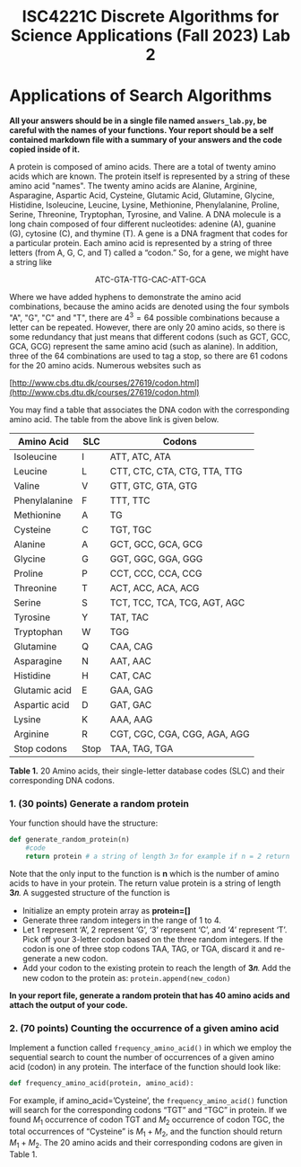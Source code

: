 <h1 style="text-align:center;">ISC4221C Discrete Algorithms for Science Applications (Fall 2023) Lab 2</h1>

# Applications of Search Algorithms

**All your answers should be in a single file named `answers_lab.py`, be careful with the names of your functions. Your report should be a self contained markdown file with a summary of your answers and the code copied inside of it.**
 
A protein is composed of amino acids. There are a total of twenty amino acids which are known. The protein itself is represented by a string of these amino acid "names". The twenty amino acids are Alanine, Arginine, Asparagine, Aspartic Acid, Cysteine, Glutamic Acid, Glutamine, Glycine, Histidine, Isoleucine, Leucine, Lysine, Methionine, Phenylalanine, Proline, Serine, Threonine, Tryptophan, Tyrosine, and Valine.  A DNA molecule is a long chain composed of four different nucleotides: adenine (A), guanine (G), cytosine (C), and thymine (T). A gene is a DNA fragment that codes for a particular protein. Each amino acid is represented by a string of three letters (from A, G, C, and T) called a “codon.” So, for a gene, we might have a string like

<center>ATC-GTA-TTG-CAC-ATT-GCA</center>

Where we have added hyphens to demonstrate the amino acid combinations, because the amino acids are denoted using the four symbols "A", "G", "C" and "T", there are $4^3 = 64$ possible combinations because a letter can be repeated. However, there are only 20 amino acids, so there is some redundancy that just means that different codons (such as GCT, GCC, GCA, GCG) represent the same amino acid (such as alanine). In addition, three of the 64 combinations are used to tag a stop, so there are 61 codons for the 20 amino acids.  Numerous websites such as

[http://www.cbs.dtu.dk/courses/27619/codon.html](http://www.cbs.dtu.dk/courses/27619/codon.html)

You may find a table that associates the DNA codon with the corresponding amino acid. The table from the above link is given below.

| Amino Acid     | SLC  | Codons                       |
| -------------- |-- | --------------------------------|
| Isoleucine     | I | ATT, ATC, ATA                   |
| Leucine        | L | CTT, CTC, CTA, CTG, TTA, TTG    |
| Valine         | V | GTT, GTC, GTA, GTG              |
| Phenylalanine  | F | TTT, TTC                        |
| Methionine     | A | TG                              |
| Cysteine       | C | TGT, TGC                        |
| Alanine        | A | GCT, GCC, GCA, GCG              |
| Glycine        | G | GGT, GGC, GGA, GGG              |
| Proline        | P | CCT, CCC, CCA, CCG              |
| Threonine      | T | ACT, ACC, ACA, ACG              |
| Serine         | S | TCT, TCC, TCA, TCG, AGT, AGC    |
| Tyrosine       | Y | TAT, TAC                        |
| Tryptophan     | W | TGG                             |
| Glutamine      | Q | CAA, CAG                        |
| Asparagine     | N | AAT, AAC                        |
| Histidine      | H | CAT, CAC                        |
| Glutamic acid  | E | GAA, GAG                        |
| Aspartic acid  | D | GAT, GAC                        |
| Lysine         | K | AAA, AAG                        |
| Arginine       | R | CGT, CGC, CGA, CGG, AGA, AGG    |
| Stop codons    | Stop | TAA, TAG, TGA                |

**Table 1.** 20 Amino acids, their single-letter database codes (SLC) and  their corresponding DNA codons.

###  1. (30 points) Generate  a random protein

Your function should have the structure:
```python
def generate_random_protein(n)
    #code
    return protein # a string of length 3𝑛 for example if n = 2 return 'GATCGA'
```

Note that the only input to the function is **n** which is the number of amino acids to have in your protein.
The return value protein is a string of length **3𝑛**. A suggested structure of the function is
* Initialize an empty protein array as **protein=[]**
* Generate three random integers in the range of 1 to 4.
* Let 1 represent ‘A’, 2 represent ‘G’, ‘3’ represent ‘C’, and ‘4’ represent ‘T’. Pick off your 3-letter
  codon based on the three random integers. If the codon is one of three stop codons TAA, TAG, or TGA, discard it and re-generate a new codon.
* Add your codon to the existing protein to reach the length of **3𝑛**. Add the new codon to the protein as:   `protein.append(new_codon)`

**In your report file, generate a random protein that has 40 amino acids and attach the output of your code.**

### 2. (70 points) Counting the occurrence of a given amino acid 

Implement a function called `frequency_amino_acid()` in which we employ the sequential search to count
the number of occurrences of a given amino acid (codon) in any protein.
The interface of the function should look like:

```python
def frequency_amino_acid(protein, amino_acid):
```

For example, if amino_acid=’Cysteine’, the `frequency_amino_acid()` function will search for
the corresponding codons “TGT” and “TGC” in protein. If we found $M_1$ occurrence of codon TGT and
$M_2$ occurrence of codon TGC, the total occurrences of “Cysteine” is $M_1 + M_2$, and the function should return $M_1 + M_2$. The 20 amino acids and their corresponding codons are given in Table 1. 
